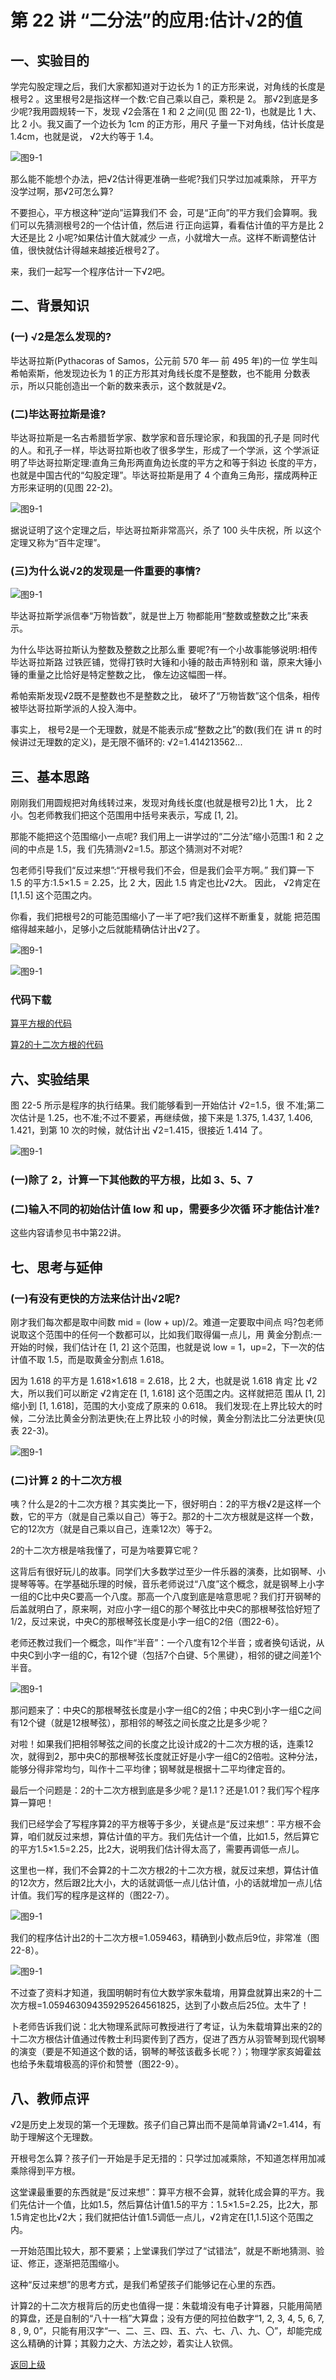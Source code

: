 # 第 22 讲 “二分法”的应用:估计√2的值

## 一、实验目的

学完勾股定理之后，我们大家都知道对于边长为 1 的正方形来说，对角线的长度是根号2 。这里根号2是指这样一个数:它自己乘以自己，乘积是 2。 那√2到底是多少呢?我用圆规转一下，发现 √2会落在 1 和 2 之间(见
图 22-1)，也就是比 1 大、比 2 小。我又画了一个边长为 1cm 的正方形，用尺 子量一下对角线，估计长度是 1.4cm，也就是说， √2大约等于 1.4。

![图9-1](Figures/Lec22-1.png)

那么能不能想个办法，把√2估计得更准确一些呢?我们只学过加减乘除， 开平方没学过啊，那√2可怎么算?

不要担心，平方根这种“逆向”运算我们不 会，可是“正向”的平方我们会算啊。我们可以先猜测根号2的一个估计值，然后进 行正向运算，看看估计值的平方是比 2 大还是比 2 小呢?如果估计值大就减少 一点，小就增大一点。这样不断调整估计值，很快就估计得越来越接近根号2了。

来，我们一起写一个程序估计一下√2吧。

## 二、背景知识
### (一) √2是怎么发现的?
毕达哥拉斯(Pythacoras of Samos，公元前 570 年— 前 495 年)的一位
学生叫希帕索斯，他发现边长为 1 的正方形其对角线长度不是整数，也不能用 分数表示，所以只能创造出一个新的数来表示，这个数就是√2。


### (二)毕达哥拉斯是谁?
毕达哥拉斯是一名古希腊哲学家、数学家和音乐理论家，和我国的孔子是 同时代的人。和孔子一样，毕达哥拉斯也收了很多学生，形成了一个学派，这 个学派证明了毕达哥拉斯定理:直角三角形两直角边长度的平方之和等于斜边 长度的平方，也就是中国古代的“勾股定理”。毕达哥拉斯是用了 4 个直角三角形，摆成两种正方形来证明的(见图 22-2)。


![图9-1](Figures/Lec22-2.png)

据说证明了这个定理之后，毕达哥拉斯非常高兴，杀了 100 头牛庆祝，所 以这个定理又称为“百牛定理”。

### (三)为什么说√2的发现是一件重要的事情?

![图9-1](Figures/Lec22-0.png)


毕达哥拉斯学派信奉“万物皆数”，就是世上万 物都能用“整数或整数之比”来表示。

为什么毕达哥拉斯认为整数及整数之比那么重 要呢?有一个小故事能够说明:相传毕达哥拉斯路 过铁匠铺，觉得打铁时大锤和小锤的敲击声特别和 谐，原来大锤小锤的重量之比恰好是特定整数之比， 像左边这幅图一样。
  
  希帕索斯发现√2既不是整数也不是整数之比， 破坏了“万物皆数”这个信条，相传被毕达哥拉斯学派的人投入海中。

事实上， 根号2是一个无理数，就是不能表示成“整数之比”的数(我们在 讲 π 的时候讲过无理数的定义)，是无限不循环的: √2=1.414213562...



## 三、基本思路

刚刚我们用圆规把对角线转过来，发现对角线长度(也就是根号2)比 1 大， 比 2 小。包老师教我们把这个范围用中括号来表示，写成 [1, 2]。

那能不能把这个范围缩小一点呢? 我们用上一讲学过的“二分法”缩小范围:1 和 2 之间的中点是 1.5，我
们先猜测√2=1.5。那这个猜测对不对呢? 

包老师引导我们“反过来想”:“开根号我们不会，但是我们会平方啊。”
我们算一下 1.5 的平方:1.5×1.5 = 2.25，比 2 大，因此 1.5 肯定也比√2大。 因此， √2肯定在 [1,1.5] 这个范围之内。


你看，我们把根号2的可能范围缩小了一半了吧?我们这样不断重复，就能
把范围缩得越来越小，足够小之后就能精确估计出√2了。

![图9-1](Figures/Lec22-3.png)

![图9-1](Figures/Lec22-4.png)

### 代码下载

[算平方根的代码](Code/第22讲-算平方根.sb3) 


[算2的十二次方根的代码](Code/第22讲-算2的十二次方根.sb3) 


## 六、实验结果

图 22-5 所示是程序的执行结果。我们能够看到一开始估计 √2=1.5，很 不准;第二次估计是 1.25，也不准;不过不要紧，再继续做，接下来是 1.375,
1.437, 1.406, 1.421，到第 10 次的时候，就估计出 √2=1.415，很接近 1.414 了。

![图9-1](Figures/Lec22-5.png)


 ### (一)除了 2，计算一下其他数的平方根，比如 3、5、7
 
 ### (二)输入不同的初始估计值 low 和 up，需要多少次循 环才能估计准?
 
 这些内容请参见书中第22讲。

## 七、思考与延伸
### (一)有没有更快的方法来估计出√2呢?

刚才我们每次都是取中间数 mid = (low + up)/2。难道一定要取中间点 吗?包老师说取这个范围中的任何一个数都可以，比如我们取得偏一点儿，用 黄金分割点:一开始的时候，我们估计在 [1, 2] 这个范围，也就是说 low = 1，up=2，下一次的估计值不取 1.5，而是取黄金分割点 1.618。

因为 1.618 的平方是 1.618×1.618 = 2.618，比 2 大，也就是说 1.618 肯定
比 √2大，所以我们可以断定 √2肯定在 [1, 1.618] 这个范围之内。这样就把范 围从 [1, 2] 缩小到 [1, 1.618]，范围的大小变成了原来的 0.618。
我们发现:在上界比较大的时候，二分法比黄金分割法更快;在上界比较 小的时候，黄金分割法比二分法更快(见表 22-3)。

![图9-1](Figures/Lec22-3-Table.png)

###  (二)计算 2 的十二次方根

咦？什么是2的十二次方根？其实类比一下，很好明白：2的平方根√2是这样一个数，它的平方（就是自己乘以自己）等于2。那2的十二次方根就是这样一个数，它的12次方（就是自己乘以自己，连乘12次）等于2。

2的十二次方根是啥我懂了，可是为啥要算它呢？

这背后有很好玩儿的故事。同学们大多数学过至少一件乐器的演奏，比如钢琴、小提琴等等。在学基础乐理的时候，音乐老师说过“八度”这个概念，就是钢琴上小字一组的C比中央C要高一个八度。那高一个八度到底是啥意思呢？我们打开钢琴的后盖就明白了，原来啊，对应小字一组C的那个琴弦比中央C的那根琴弦恰好短了1/2，反过来说，中央C的那根琴弦长度是小字一组C的2倍（图22-6）。

老师还教过我们一个概念，叫作“半音”：一个八度有12个半音；或者换句话说，从中央C到小字一组的C，有12个键（包括7个白键、5个黑键），相邻的键之间差1个半音。

![图9-1](Figures/Lec22-6.png)

那问题来了：中央C的那根琴弦长度是小字一组C的2倍；中央C到小字一组C之间有12个键（就是12根琴弦），那相邻的琴弦之间长度之比是多少呢？

对啦！如果我们把相邻琴弦之间的长度之比设计成2的十二次方根的话，连乘12次，就得到2，那中央C的那根琴弦长度就正好是小字一组C的2倍啦。这种分法，能够分得非常均匀，叫作十二平均律；钢琴就是根据十二平均律定音的。

最后一个问题是：2的十二次方根到底是多少呢？是1.1？还是1.01？我们写个程序算一算吧！

我们已经学会了写程序算2的平方根等于多少，关键点是“反过来想”：平方根不会算，咱们就反过来想，算估计值的平方。我们先估计一个值，比如1.5，然后算它的平方1.5×1.5=2.25，比2大，说明我们估计得太高了，需要再调低一点儿。

这里也一样，我们不会算2的十二次方根2的十二次方根，就反过来想，算估计值的12次方，然后跟2比大小，大的话就调低一点儿估计值，小的话就增加一点儿估计值。我们写的程序是这样的（图22-7）。
 

![图9-1](Figures/Lec22-7.png)

我们的程序估计出2的十二次方根=1.059463，精确到小数点后9位，非常准（图22-8）。

![图9-1](Figures/Lec22-89.png)

不过查了资料才知道，我国明朝时有位大数学家朱载堉，用算盘就算出来2的十二次方根=1.059463094359295264561825，达到了小数点后25位。太牛了！

卜老师告诉我们说：北大物理系武际可教授进行了考证，认为朱载堉算出来的2的十二次方根估计值通过传教士利玛窦传到了西方，促进了西方从羽管琴到现代钢琴的演变（要是不知道这个数的话，钢琴的琴弦该截多长呢？）；物理学家亥姆霍兹也给予朱载堉极高的评价和赞誉（图22-9）。



## 八、教师点评

√2是历史上发现的第一个无理数。孩子们自己算出而不是简单背诵√2=1.414，有助于理解这个无理数。

开根号怎么算？孩子们一开始是手足无措的：只学过加减乘除，不知道怎样用加减乘除得到平方根。

这堂课最重要的东西就是“反过来想”：算平方根不会算，就转化成会算的平方。我们先估计一个值，比如1.5，然后算估计值1.5的平方：1.5×1.5=2.25，比2大，那1.5肯定也比√2大；我们就把估计值1.5调低一点儿，√2肯定在[1,1.5]这个范围之内。

一开始范围比较大，那不要紧；上堂课我们学过了“试错法”，就是不断地猜测、验证、修正，逐渐把范围缩小。

这种“反过来想”的思考方式，是我们希望孩子们能够记在心里的东西。

计算2的十二次方根背后的历史也值得一提：朱载堉没有电子计算器，只能用简陋的算盘，还是自制的“八十一档”大算盘；没有方便的阿拉伯数字“1, 2, 3, 4, 5, 6, 7, 8 , 9, 0”，只能有用汉字“一、二、三、四、五、六、七、八、九、〇”，却能完成这么精确的计算；其毅力之大、方法之妙，着实让人钦佩。
 


[返回上级](index.md)
